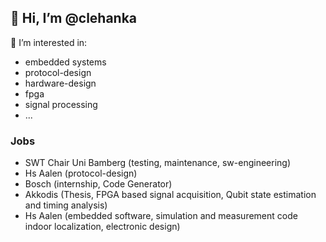 ## 👋 Hi, I’m @clehanka
 👀 I’m interested in:
 - embedded systems
 - protocol-design
 - hardware-design
 - fpga
 - signal processing
 - ...
 
 ### Jobs
 - SWT Chair Uni Bamberg (testing, maintenance, sw-engineering)
 - Hs Aalen (protocol-design)
 - Bosch (internship, Code Generator)
 - Akkodis (Thesis, FPGA based signal acquisition, Qubit state estimation and timing analysis)
 - Hs Aalen (embedded software, simulation and measurement code indoor localization, electronic design)
 

<!---
clehanka/clehanka is a ✨ special ✨ repository because its `README.md` (this file) appears on your GitHub profile.
You can click the Preview link to take a look at your changes.
--->
